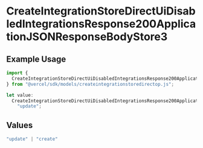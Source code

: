 # CreateIntegrationStoreDirectUiDisabledIntegrationsResponse200ApplicationJSONResponseBodyStore3

## Example Usage

```typescript
import {
  CreateIntegrationStoreDirectUiDisabledIntegrationsResponse200ApplicationJSONResponseBodyStore3,
} from "@vercel/sdk/models/createintegrationstoredirectop.js";

let value:
  CreateIntegrationStoreDirectUiDisabledIntegrationsResponse200ApplicationJSONResponseBodyStore3 =
    "update";
```

## Values

```typescript
"update" | "create"
```
